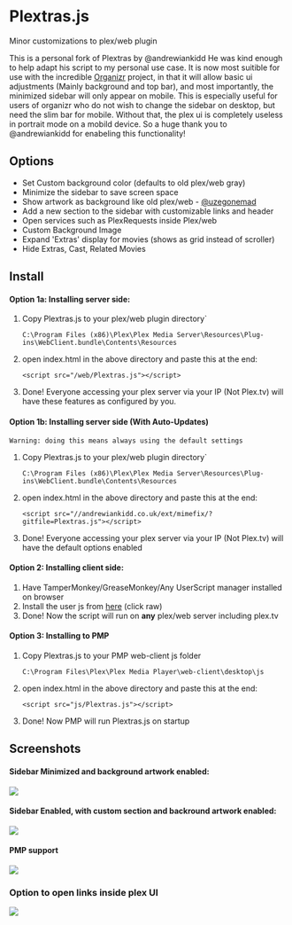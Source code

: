 # Plextras.js
Minor customizations to plex/web plugin

This is a personal fork of Plextras by @andrewiankidd He was kind enough to help adapt his script to my personal use case. It is now most suitible for use with the incredible [Organizr](https://github.com/causefx/Organizr) project, in that it will allow basic ui adjustments (Mainly background and top bar), and most importantly, the minimized sidebar will only appear on mobile. This is especially useful for users of organizr who do not wish to change the sidebar on desktop, but need the slim bar for mobile. Without that, the plex ui is completely useless in portrait mode on a mobild device. So a huge thank you to @andrewiankidd for enabeling this functionality!


## Options
- Set Custom background color (defaults to old plex/web gray)
- Minimize the sidebar to save screen space
- Show artwork as background like old plex/web - [@uzegonemad](https://github.com/uzegonemad/plexbgartwork)
- Add a new section to the sidebar with customizable links and header
- Open services such as PlexRequests inside Plex/web
- Custom Background Image
- Expand 'Extras' display for movies (shows as grid instead of scroller)
- Hide Extras, Cast, Related Movies

## Install
#### Option 1a: Installing server side:
1. Copy Plextras.js to your plex/web plugin directory`

    `C:\Program Files (x86)\Plex\Plex Media Server\Resources\Plug-ins\WebClient.bundle\Contents\Resources`

2. open index.html in the above directory and paste this at the end:

    `<script src="/web/Plextras.js"></script>`
    
3. Done! Everyone accessing your plex server via your IP (Not Plex.tv) will have these features as configured by you.

#### Option 1b: Installing server side (With Auto-Updates)
    Warning: doing this means always using the default settings
    
1. Copy Plextras.js to your plex/web plugin directory`

    `C:\Program Files (x86)\Plex\Plex Media Server\Resources\Plug-ins\WebClient.bundle\Contents\Resources`

2. open index.html in the above directory and paste this at the end:

    `<script src="//andrewiankidd.co.uk/ext/mimefix/?gitfile=Plextras.js"></script>`
    
3. Done! Everyone accessing your plex server via your IP (Not Plex.tv) will have the default options enabled

#### Option 2: Installing client side:
1. Have TamperMonkey/GreaseMonkey/Any UserScript manager installed on browser
2. Install the user js from [here](https://github.com/andrewiankidd/Plextras.js/blob/master/Plextras.user.js) (click raw)
3. Done! Now the script will run on **any** plex/web server including plex.tv

#### Option 3: Installing to PMP
1. Copy Plextras.js to your PMP web-client js folder

    `C:\Program Files\Plex\Plex Media Player\web-client\desktop\js`

2. open index.html in the above directory and paste this at the end:

    `<script src="js/Plextras.js"></script>`
    
3. Done! Now PMP will run Plextras.js on startup
    
## Screenshots
#### Sidebar Minimized and background artwork enabled:              
![](https://raw.githubusercontent.com/andrewiankidd/Plextras.js/master/Screenshots/Artwork_sidebar_enabled.PNG)

#### Sidebar Enabled, with custom section and backround artwork enabled:
![](https://raw.githubusercontent.com/andrewiankidd/Plextras.js/master/Screenshots/Artwork_sidebar_hover.PNG)

#### PMP support
![](https://raw.githubusercontent.com/andrewiankidd/Plextras.js/6f752da221afeb1b6233ed6f7a95ae8f0cc0826f/Screenshots/pmp.png)

### Option to open links inside plex UI
![](https://github.com/andrewiankidd/Plextras.js/blob/a99638dc5e5f63fad31efcc169c3fd63200451c3/Screenshots/internallinks.png?raw=true)
